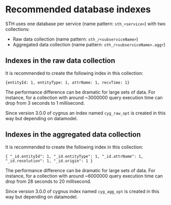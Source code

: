 # Recommended database indexes

STH uses one database per service (name pattern: `sth_<service>`) with two collections:

-   Raw data collection (name pattern: `sth_/<subserviceName>`)
-   Aggregated data collection (name pattern: `sth_/<subserviceName>.aggr`)

## Indexes in the raw data collection

It is recommended to create the following index in this collection:

```
{entityId: 1, entityType: 1, attrName: 1, recvTime: 1}
```

The performance difference can be dramatic for large sets of data. For instance, for a collection with around ~3000000
query execution time can drop from 3 seconds to 1 millisecond.

Since version 3.0.0 of cygnus an index named `cyg_raw_opt` is created in this way but depending on datamodel. 

## Indexes in the aggregated data collection

It is recommended to create the following index in this collection:

```
{ "_id.entityId": 1, "_id.entityType": 1, "_id.attrName": 1, "_id.resolution": 1, "_id.origin": 1 }
```

The performance difference can be dramatic for large sets of data. For instance, for a collection with around ~6000000
query execution time can drop from 28 seconds to 20 millisecond.

Since version 3.0.0 of cygnus index named `cyg_agg_opt` is created in this way but depending on datamodel.
